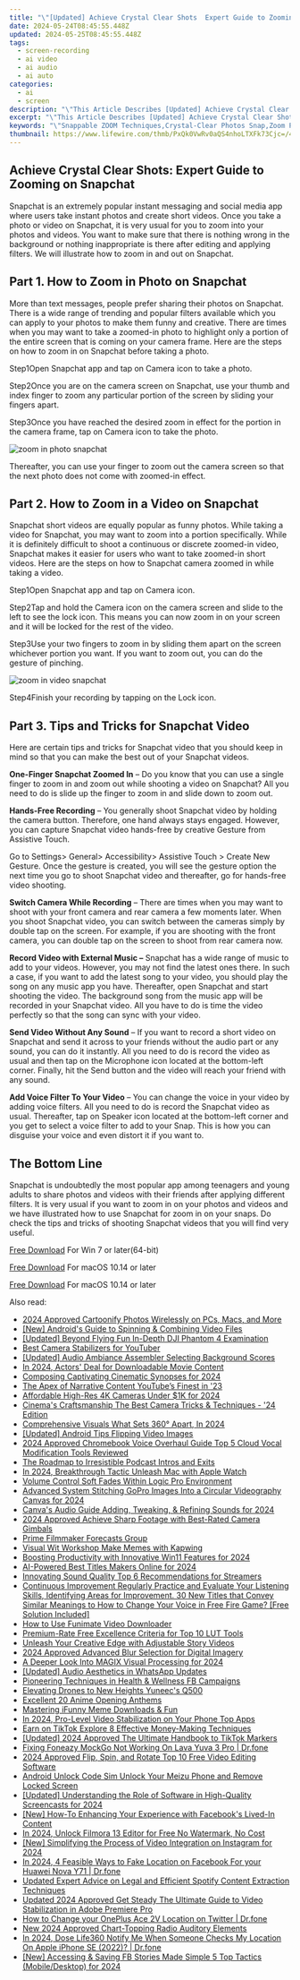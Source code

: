 ```yaml
---
title: "\"[Updated] Achieve Crystal Clear Shots  Expert Guide to Zooming on Snapchat\""
date: 2024-05-24T08:45:55.448Z
updated: 2024-05-25T08:45:55.448Z
tags: 
  - screen-recording
  - ai video
  - ai audio
  - ai auto
categories: 
  - ai
  - screen
description: "\"This Article Describes [Updated] Achieve Crystal Clear Shots: Expert Guide to Zooming on Snapchat\""
excerpt: "\"This Article Describes [Updated] Achieve Crystal Clear Shots: Expert Guide to Zooming on Snapchat\""
keywords: "\"Snappable ZOOM Techniques,Crystal-Clear Photos Snap,Zoom Perfection Tips,Clear Shots Snapchat Guide,Expert Snapzooming Advice,Snap Clarity Hacks,Mastering Zoom on Snap\""
thumbnail: https://www.lifewire.com/thmb/PxQk0VwRv0aQS4nhoLTXFk73Cjc=/400x300/filters:no_upscale():max_bytes(150000):strip_icc()/friends-using-their-smartphones-to-find-the-right-way-picjumbo-com-b7a48b5a7c7147e5b4f4e306245df52a.jpg
---
```


## Achieve Crystal Clear Shots: Expert Guide to Zooming on Snapchat

Snapchat is an extremely popular instant messaging and social media app where users take instant photos and create short videos. Once you take a photo or video on Snapchat, it is very usual for you to zoom into your photos and videos. You want to make sure that there is nothing wrong in the background or nothing inappropriate is there after editing and applying filters. We will illustrate how to zoom in and out on Snapchat.

## Part 1\. How to Zoom in Photo on Snapchat

More than text messages, people prefer sharing their photos on Snapchat. There is a wide range of trending and popular filters available which you can apply to your photos to make them funny and creative. There are times when you may want to take a zoomed-in photo to highlight only a portion of the entire screen that is coming on your camera frame. Here are the steps on how to zoom in on Snapchat before taking a photo.

Step1Open Snapchat app and tap on Camera icon to take a photo.

Step2Once you are on the camera screen on Snapchat, use your thumb and index finger to zoom any particular portion of the screen by sliding your fingers apart.

Step3Once you have reached the desired zoom in effect for the portion in the camera frame, tap on Camera icon to take the photo.

![zoom in photo snapchat](https://images.wondershare.com/filmora/article-images/2022/07/zoom-snapchat-1.jpg)

Thereafter, you can use your finger to zoom out the camera screen so that the next photo does not come with zoomed-in effect.

## Part 2\. How to Zoom in a Video on Snapchat

Snapchat short videos are equally popular as funny photos. While taking a video for Snapchat, you may want to zoom into a portion specifically. While it is definitely difficult to shoot a continuous or discrete zoomed-in video, Snapchat makes it easier for users who want to take zoomed-in short videos. Here are the steps on how to Snapchat camera zoomed in while taking a video.

Step1Open Snapchat app and tap on Camera icon.

Step2Tap and hold the Camera icon on the camera screen and slide to the left to see the lock icon. This means you can now zoom in on your screen and it will be locked for the rest of the video.

Step3Use your two fingers to zoom in by sliding them apart on the screen whichever portion you want. If you want to zoom out, you can do the gesture of pinching.

![zoom in video snapchat](https://images.wondershare.com/filmora/article-images/2022/07/zoom-snapchat-2.jpg)

Step4Finish your recording by tapping on the Lock icon.

## Part 3\. Tips and Tricks for Snapchat Video

Here are certain tips and tricks for Snapchat video that you should keep in mind so that you can make the best out of your Snapchat videos.

**One-Finger Snapchat Zoomed In** – Do you know that you can use a single finger to zoom in and zoom out while shooting a video on Snapchat? All you need to do is slide up the finger to zoom in and slide down to zoom out.

**Hands-Free Recording** – You generally shoot Snapchat video by holding the camera button. Therefore, one hand always stays engaged. However, you can capture Snapchat video hands-free by creative Gesture from Assistive Touch.

Go to Settings> General> Accessibility> Assistive Touch > Create New Gesture. Once the gesture is created, you will see the gesture option the next time you go to shoot Snapchat video and thereafter, go for hands-free video shooting.

**Switch Camera While Recording** – There are times when you may want to shoot with your front camera and rear camera a few moments later. When you shoot Snapchat video, you can switch between the cameras simply by double tap on the screen. For example, if you are shooting with the front camera, you can double tap on the screen to shoot from rear camera now.

**Record Video with External Music –** Snapchat has a wide range of music to add to your videos. However, you may not find the latest ones there. In such a case, if you want to add the latest song to your video, you should play the song on any music app you have. Thereafter, open Snapchat and start shooting the video. The background song from the music app will be recorded in your Snapchat video. All you have to do is time the video perfectly so that the song can sync with your video.

**Send Video Without Any Sound** – If you want to record a short video on Snapchat and send it across to your friends without the audio part or any sound, you can do it instantly. All you need to do is record the video as usual and then tap on the Microphone icon located at the bottom-left corner. Finally, hit the Send button and the video will reach your friend with any sound.

**Add Voice Filter To Your Video** – You can change the voice in your video by adding voice filters. All you need to do is record the Snapchat video as usual. Thereafter, tap on Speaker icon located at the bottom-left corner and you get to select a voice filter to add to your Snap. This is how you can disguise your voice and even distort it if you want to.

## The Bottom Line

Snapchat is undoubtedly the most popular app among teenagers and young adults to share photos and videos with their friends after applying different filters. It is very usual if you want to zoom in on your photos and videos and we have illustrated how to use Snapchat for zoom in on your snaps. Do check the tips and tricks of shooting Snapchat videos that you will find very useful.

[Free Download](https://tools.techidaily.com/wondershare/filmora/download/) For Win 7 or later(64-bit)

[Free Download](https://tools.techidaily.com/wondershare/filmora/download/) For macOS 10.14 or later

[Free Download](https://tools.techidaily.com/wondershare/filmora/download/) For macOS 10.14 or later

<ins class="adsbygoogle"
     style="display:block"
     data-ad-format="autorelaxed"
     data-ad-client="ca-pub-7571918770474297"
     data-ad-slot="1223367746"></ins>

<ins class="adsbygoogle"
     style="display:block"
     data-ad-format="autorelaxed"
     data-ad-client="ca-pub-7571918770474297"
     data-ad-slot="1223367746"></ins>



<ins class="adsbygoogle"
     style="display:block"
     data-ad-client="ca-pub-7571918770474297"
     data-ad-slot="8358498916"
     data-ad-format="auto"
     data-full-width-responsive="true"></ins>


<span class="atpl-alsoreadstyle">Also read:</span>
<div><ul>
<li><a href="https://extra-lessons.techidaily.com/2024-approved-cartoonify-photos-wirelessly-on-pcs-macs-and-more/"><u>2024 Approved  Cartoonify Photos Wirelessly on PCs, Macs, and More</u></a></li>
<li><a href="https://extra-lessons.techidaily.com/new-androids-guide-to-spinning-and-combining-video-files/"><u>[New] Android's Guide to Spinning & Combining Video Files</u></a></li>
<li><a href="https://extra-lessons.techidaily.com/updated-beyond-flying-fun-in-depth-dji-phantom-4-examination/"><u>[Updated] Beyond Flying Fun  In-Depth DJI Phantom 4 Examination</u></a></li>
<li><a href="https://extra-lessons.techidaily.com/best-camera-stabilizers-for-youtuber/"><u>Best Camera Stabilizers for YouTuber</u></a></li>
<li><a href="https://extra-lessons.techidaily.com/updated-audio-ambiance-assembler-selecting-background-scores/"><u>[Updated] Audio Ambiance Assembler  Selecting Background Scores</u></a></li>
<li><a href="https://extra-lessons.techidaily.com/in-2024-actors-deal-for-downloadable-movie-content/"><u>In 2024, Actors' Deal for Downloadable Movie Content</u></a></li>
<li><a href="https://extra-lessons.techidaily.com/composing-captivating-cinematic-synopses-for-2024/"><u>Composing Captivating Cinematic Synopses for 2024</u></a></li>
<li><a href="https://extra-lessons.techidaily.com/the-apex-of-narrative-content-youtubes-finest-in-23/"><u>The Apex of Narrative Content  YouTube’s Finest in '23</u></a></li>
<li><a href="https://extra-lessons.techidaily.com/affordable-high-res-4k-cameras-under-1k-for-2024/"><u>Affordable High-Res 4K Cameras Under $1K for 2024</u></a></li>
<li><a href="https://extra-lessons.techidaily.com/cinemas-craftsmanship-the-best-camera-tricks-and-techniques-24-edition/"><u>Cinema's Craftsmanship  The Best Camera Tricks & Techniques - '24 Edition</u></a></li>
<li><a href="https://extra-lessons.techidaily.com/comprehensive-visuals-what-sets-360-apart-in-2024/"><u>Comprehensive Visuals  What Sets 360° Apart, In 2024</u></a></li>
<li><a href="https://extra-lessons.techidaily.com/updated-android-tips-flipping-video-images/"><u>[Updated] Android Tips  Flipping Video Images</u></a></li>
<li><a href="https://extra-lessons.techidaily.com/2024-approved-chromebook-voice-overhaul-guide-top-5-cloud-vocal-modification-tools-reviewed/"><u>2024 Approved  Chromebook Voice Overhaul Guide  Top 5 Cloud Vocal Modification Tools Reviewed</u></a></li>
<li><a href="https://extra-lessons.techidaily.com/the-roadmap-to-irresistible-podcast-intros-and-exits/"><u>The Roadmap to Irresistible Podcast Intros and Exits</u></a></li>
<li><a href="https://extra-lessons.techidaily.com/in-2024-breakthrough-tactic-unleash-mac-with-apple-watch/"><u>In 2024, Breakthrough Tactic  Unleash Mac with Apple Watch</u></a></li>
<li><a href="https://extra-lessons.techidaily.com/volume-control-soft-fades-within-logic-pro-environment/"><u>Volume Control  Soft Fades Within Logic Pro Environment</u></a></li>
<li><a href="https://extra-lessons.techidaily.com/advanced-system-stitching-gopro-images-into-a-circular-videography-canvas-for-2024/"><u>Advanced System  Stitching GoPro Images Into a Circular Videography Canvas for 2024</u></a></li>
<li><a href="https://extra-lessons.techidaily.com/canvas-audio-guide-adding-tweaking-and-refining-sounds-for-2024/"><u>Canva's Audio Guide  Adding, Tweaking, & Refining Sounds for 2024</u></a></li>
<li><a href="https://extra-lessons.techidaily.com/2024-approved-achieve-sharp-footage-with-best-rated-camera-gimbals/"><u>2024 Approved  Achieve Sharp Footage with Best-Rated Camera Gimbals</u></a></li>
<li><a href="https://extra-lessons.techidaily.com/prime-filmmaker-forecasts-group/"><u>Prime Filmmaker Forecasts Group</u></a></li>
<li><a href="https://extra-lessons.techidaily.com/visual-wit-workshop-make-memes-with-kapwing/"><u>Visual Wit Workshop  Make Memes with Kapwing</u></a></li>
<li><a href="https://extra-lessons.techidaily.com/boosting-productivity-with-innovative-win11-features-for-2024/"><u>Boosting Productivity with Innovative Win11 Features for 2024</u></a></li>
<li><a href="https://extra-lessons.techidaily.com/ai-powered-best-titles-makers-online-for-2024/"><u>AI-Powered Best Titles Makers Online for 2024</u></a></li>
<li><a href="https://extra-lessons.techidaily.com/innovating-sound-quality-top-6-recommendations-for-streamers/"><u>Innovating Sound Quality  Top 6 Recommendations for Streamers</u></a></li>
<li><a href="https://extra-lessons.techidaily.com/continuous-improvement-regularly-practice-and-evaluate-your-listening-skills-identifying-areas-for-improvement-30-new-titles-that-convey-similar-meanings-to/"><u>Continuous Improvement  Regularly Practice and Evaluate Your Listening Skills, Identifying Areas for Improvement. 30 New Titles that Convey Similar Meanings to How to Change Your Voice in Free Fire Game? [Free Solution Included]</u></a></li>
<li><a href="https://extra-lessons.techidaily.com/how-to-use-funimate-video-downloader/"><u>How to Use Funimate Video Downloader</u></a></li>
<li><a href="https://extra-lessons.techidaily.com/premium-rate-free-excellence-criteria-for-top-10-lut-tools/"><u>Premium-Rate Free Excellence  Criteria for Top 10 LUT Tools</u></a></li>
<li><a href="https://extra-lessons.techidaily.com/unleash-your-creative-edge-with-adjustable-story-videos/"><u>Unleash Your Creative Edge with Adjustable Story Videos</u></a></li>
<li><a href="https://extra-lessons.techidaily.com/2024-approved-advanced-blur-selection-for-digital-imagery/"><u>2024 Approved  Advanced Blur Selection for Digital Imagery</u></a></li>
<li><a href="https://extra-lessons.techidaily.com/a-deeper-look-into-magix-visual-processing-for-2024/"><u>A Deeper Look Into MAGIX Visual Processing for 2024</u></a></li>
<li><a href="https://extra-lessons.techidaily.com/updated-audio-aesthetics-in-whatsapp-updates/"><u>[Updated] Audio Aesthetics in WhatsApp Updates</u></a></li>
<li><a href="https://extra-lessons.techidaily.com/pioneering-techniques-in-health-and-wellness-fb-campaigns/"><u>Pioneering Techniques in Health & Wellness FB Campaigns</u></a></li>
<li><a href="https://extra-lessons.techidaily.com/elevating-drones-to-new-heights-yuneecs-q500/"><u>Elevating Drones to New Heights  Yuneec's Q500</u></a></li>
<li><a href="https://extra-lessons.techidaily.com/excellent-20-anime-opening-anthems/"><u>Excellent 20 Anime Opening Anthems</u></a></li>
<li><a href="https://extra-lessons.techidaily.com/mastering-ifunny-meme-downloads-and-fun/"><u>Mastering iFunny Meme Downloads & Fun</u></a></li>
<li><a href="https://smart-video-editing.techidaily.com/in-2024-pro-level-video-stabilization-on-your-phone-top-apps/"><u>In 2024, Pro-Level Video Stabilization on Your Phone Top Apps</u></a></li>
<li><a href="https://tiktok-video-files.techidaily.com/earn-on-tiktok-explore-8-effective-money-making-techniques/"><u>Earn on TikTok  Explore 8 Effective Money-Making Techniques</u></a></li>
<li><a href="https://tiktok-clips.techidaily.com/updated-2024-approved-the-ultimate-handbook-to-tiktok-markers/"><u>[Updated] 2024 Approved  The Ultimate Handbook to TikTok Markers</u></a></li>
<li><a href="https://fake-location.techidaily.com/fixing-foneazy-mockgo-not-working-on-lava-yuva-3-pro-drfone-by-drfone-virtual-android/"><u>Fixing Foneazy MockGo Not Working On Lava Yuva 3 Pro | Dr.fone</u></a></li>
<li><a href="https://ai-vdieo-software.techidaily.com/2024-approved-flip-spin-and-rotate-top-10-free-video-editing-software/"><u>2024 Approved Flip, Spin, and Rotate Top 10 Free Video Editing Software</u></a></li>
<li><a href="https://sim-unlock.techidaily.com/android-unlock-code-sim-unlock-your-meizu-phone-and-remove-locked-screen-by-drfone-android/"><u>Android Unlock Code Sim Unlock Your Meizu Phone and Remove Locked Screen</u></a></li>
<li><a href="https://screen-video-capture.techidaily.com/updated-understanding-the-role-of-software-in-high-quality-screencasts-for-2024/"><u>[Updated] Understanding the Role of Software in High-Quality Screencasts for 2024</u></a></li>
<li><a href="https://facebook-video-recording.techidaily.com/new-how-to-enhancing-your-experience-with-facebooks-lived-in-content/"><u>[New] How-To  Enhancing Your Experience with Facebook's Lived-In Content</u></a></li>
<li><a href="https://ai-video-tools.techidaily.com/in-2024-unlock-filmora-13-editor-for-free-no-watermark-no-cost/"><u>In 2024, Unlock Filmora 13 Editor for Free No Watermark, No Cost</u></a></li>
<li><a href="https://facebook-video-recording.techidaily.com/new-simplifying-the-process-of-video-integration-on-instagram-for-2024/"><u>[New] Simplifying the Process of Video Integration on Instagram for 2024</u></a></li>
<li><a href="https://location-social.techidaily.com/in-2024-4-feasible-ways-to-fake-location-on-facebook-for-your-huawei-nova-y71-drfone-by-drfone-virtual-android/"><u>In 2024, 4 Feasible Ways to Fake Location on Facebook For your Huawei Nova Y71 | Dr.fone</u></a></li>
<li><a href="https://audio-shaping.techidaily.com/updated-expert-advice-on-legal-and-efficient-spotify-content-extraction-techniques/"><u>Updated Expert Advice on Legal and Efficient Spotify Content Extraction Techniques</u></a></li>
<li><a href="https://smart-video-editing.techidaily.com/updated-2024-approved-get-steady-the-ultimate-guide-to-video-stabilization-in-adobe-premiere-pro/"><u>Updated 2024 Approved Get Steady The Ultimate Guide to Video Stabilization in Adobe Premiere Pro</u></a></li>
<li><a href="https://location-social.techidaily.com/how-to-change-your-oneplus-ace-2v-location-on-twitter-drfone-by-drfone-virtual-android/"><u>How to Change your OnePlus Ace 2V Location on Twitter | Dr.fone</u></a></li>
<li><a href="https://sound-tweaking.techidaily.com/new-2024-approved-chart-topping-radio-auditory-elements/"><u>New 2024 Approved Chart-Topping Radio Auditory Elements</u></a></li>
<li><a href="https://review-topics.techidaily.com/in-2024-dose-life360-notify-me-when-someone-checks-my-location-on-apple-iphone-se-2022-drfone-by-drfone-virtual-ios/"><u>In 2024, Dose Life360 Notify Me When Someone Checks My Location On Apple iPhone SE (2022)? | Dr.fone</u></a></li>
<li><a href="https://facebook-clips.techidaily.com/new-accessing-and-saving-fb-stories-made-simple-5-top-tactics-mobiledesktop-for-2024/"><u>[New] Accessing & Saving FB Stories Made Simple  5 Top Tactics (Mobile/Desktop) for 2024</u></a></li>
</ul></div>

